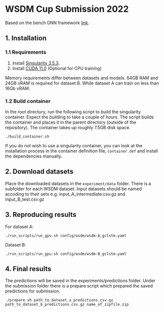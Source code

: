 # WSDM Cup Submission 2022
Based on the bench GNN framework [link](https://github.com/xkcd1838/bench-DGNN).

## 1. Installation
### 1.1 Requirements
1. Install [Singularity 3.5.3](https://github.com/hpcng/singularity/blob/master/INSTALL.md).
2. Install [CUDA 11.0](https://developer.nvidia.com/cuda-11.0-download-archive) (Optional for CPU training)

Memory requirements differ between datasets and models. 64GB RAM and 24GB vRAM is required for dataset B. While dataset A can train on less than 16Gb vRAM.

### 1.2 Build container
In the root directury, run the following script to build the singularity container. Expect the building to take a couple of hours. The script builds the container and places it in the parent directory (outside of the repository). The container takes up roughly 7.5GB disk space.
```
./build_container.sh 
```

If you do not wish to use a singularity container, you can look at the installation process in the container definition file, `container.def` and install the dependencies manually. 

## 2. Download datasets
Place the downloaded datasets in the `experiment/data` folder. There is a subfolder for each WSDM dataset.
Input datasets should be named accoding to their sets e.g. input_A_intermediate.csv.gz and input_B_test.csv.gz

## 3. Reproducing results
For dataset A:
```
./run_scripts/run_gpu.sh config/wsdm/wsdm-A_gclstm.yaml
```
Dataset B:
```
./run_scripts/run_gpu.sh config/wsdm/wsdm-B_gclstm.yaml
```

## 4. Final results
The predictions will be saved in the experiments/predictions folder.
Under the submission folder there is a prepare script which prepared the saved predictions for submission.
```
./prepare.sh path_to_dataset_a_predictions.csv.gz path_to_dataset_b_predictions.csv.gz name_of_zipfile.zip
```

